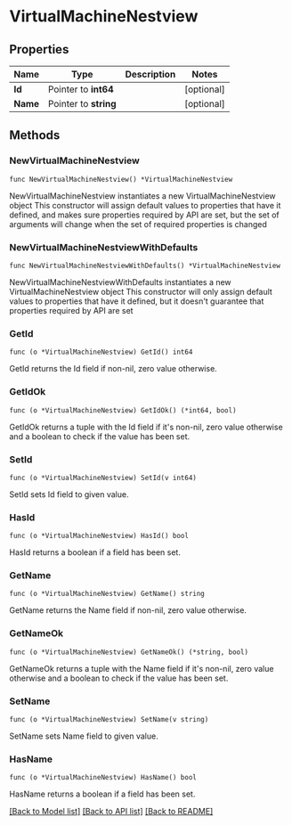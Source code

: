 # VirtualMachineNestview

## Properties

Name | Type | Description | Notes
------------ | ------------- | ------------- | -------------
**Id** | Pointer to **int64** |  | [optional] 
**Name** | Pointer to **string** |  | [optional] 

## Methods

### NewVirtualMachineNestview

`func NewVirtualMachineNestview() *VirtualMachineNestview`

NewVirtualMachineNestview instantiates a new VirtualMachineNestview object
This constructor will assign default values to properties that have it defined,
and makes sure properties required by API are set, but the set of arguments
will change when the set of required properties is changed

### NewVirtualMachineNestviewWithDefaults

`func NewVirtualMachineNestviewWithDefaults() *VirtualMachineNestview`

NewVirtualMachineNestviewWithDefaults instantiates a new VirtualMachineNestview object
This constructor will only assign default values to properties that have it defined,
but it doesn't guarantee that properties required by API are set

### GetId

`func (o *VirtualMachineNestview) GetId() int64`

GetId returns the Id field if non-nil, zero value otherwise.

### GetIdOk

`func (o *VirtualMachineNestview) GetIdOk() (*int64, bool)`

GetIdOk returns a tuple with the Id field if it's non-nil, zero value otherwise
and a boolean to check if the value has been set.

### SetId

`func (o *VirtualMachineNestview) SetId(v int64)`

SetId sets Id field to given value.

### HasId

`func (o *VirtualMachineNestview) HasId() bool`

HasId returns a boolean if a field has been set.

### GetName

`func (o *VirtualMachineNestview) GetName() string`

GetName returns the Name field if non-nil, zero value otherwise.

### GetNameOk

`func (o *VirtualMachineNestview) GetNameOk() (*string, bool)`

GetNameOk returns a tuple with the Name field if it's non-nil, zero value otherwise
and a boolean to check if the value has been set.

### SetName

`func (o *VirtualMachineNestview) SetName(v string)`

SetName sets Name field to given value.

### HasName

`func (o *VirtualMachineNestview) HasName() bool`

HasName returns a boolean if a field has been set.


[[Back to Model list]](../README.md#documentation-for-models) [[Back to API list]](../README.md#documentation-for-api-endpoints) [[Back to README]](../README.md)



